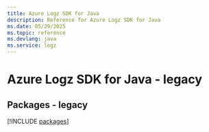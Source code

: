 ```yaml
---
title: Azure Logz SDK for Java
description: Reference for Azure Logz SDK for Java
ms.date: 05/29/2025
ms.topic: reference
ms.devlang: java
ms.service: logz
---
```

# Azure Logz SDK for Java - legacy
## Packages - legacy
[!INCLUDE [packages](logz-index.md)]